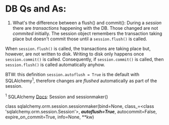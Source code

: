 # DB Qs and As:

1. What's the difference between a flush() and commit():
During a _session_ there are _transactions_ happening with the DB.
Those changed are not _commited_ initially. The session object remembers the
transaction taking place but doesn't commit those until a `session.flush()` is called.

When `session.flush()` is called, the transactions are taking place but, however,
are not written to disk. Writing to disk only happens once `session.commit()`
is called. Consequently, if `session.commit()` is called, then `session.flush()` is called automatically anyhow.

BTW: this definition `session.autoflush = True` is the default with SQLAlchemy<sup>1</sup>,
therefore changes are _flushed_ automatically as part of the session.

<sup>1</sup> SQLAlchemy [Docs](https://docs.sqlalchemy.org/en/13/orm/session_api.html):  Session and sessionmaker()


class sqlalchemy.orm.session.sessionmaker(bind=None, class_=<class 'sqlalchemy.orm.session.Session'>, **_autoflush=True_**, autocommit=False, expire_on_commit=True, info=None, **kw)
